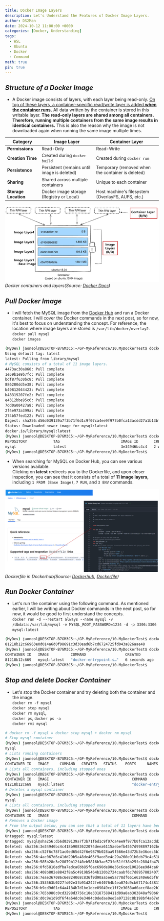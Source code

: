 ```yaml
---
title: Docker Image Layers
description: Let's Understand the Features of Docker Image Layers.
author: DS2Man
date: 2024-10-12 11:00:00 +0000
categories: [Docker, Understanding]
tags:
  - WSL
  - Ubuntu
  - Docker
  - Command
math: true
pin: true
---
```


## *Structure of a Docker Image*

- A Docker image consists of layers, with each layer being read-only. <ins>On top of these layers, a container-specific read/write layer is added **when the container runs.**</ins> All data written by the container is stored in this writable layer.  **The read-only layers are shared among all containers. Therefore, running multiple containers from the same image results in identical containers.** This is also the reason why the image is not downloaded again when running the same image multiple times.   

|**Category**|**Image Layer**|**Container Layer**|
|---|---|---|
|**Permissions**|Read-Only|Read-Write|
|**Creation Time**|Created during `docker build`|Created during `docker run`|
|**Persistence**|Persistent (remains until image is deleted)|Temporary (removed when the container is deleted)|
|**Sharing**|Shared across multiple containers|Unique to each container|
|**Storage Location**|Docker image storage (Registry or Local)|Host machine's filesystem (OverlayFS, AUFS, etc.)|

<!--
Docker image는 layer로 이루어져 있으며, 각 layer 계층은 모두 Read only로 구성됩니다.
그 후 마지막 layer 위에 Container read/write 부분의 layer가 얹어지고 실행됩니다.
이 layer에 Container에서 write된 모든 데이터들이 저장됩니다.
각 Read only layer들은 모든 Container가 공유하게 됩니다.
따라서 같은 image를 사용해 run을 하면 모두 동일한 Container를 얻을 수 있게 되는 것입니다.
또한 동일한 image를 run할 때 image를 새로 받아오지 않는 이유도 다 이 때문입니다.
-->

![Containers and Layers](/assets/img/2024-10-12-Docker-Understanding2_1.png)
_Docker containers and layers(Source: [Docker Docs](https://docs.docker.com/engine/storage/drivers/))_

## *Pull Docker Image*

- I will fetch the MySQL image from the [Docker Hub](https://hub.docker.com/) and run a Docker container.  I will cover the Docker commands in the next post, so for now, it's best to focus on understanding the concept. For reference, the location where image layers are stored is `/var/lib/docker/overlay2`.    
	`docker pull mysql`      
	`docker images`      

<!--
Docker registry에서 mysql image를 가져와 Docker Container를 실행시켜 볼께. Docker Command는 다음 글에서 작성할 예정이니, 우선은 개념부터 파악하면 좋다.
참고로 Image Layers 가 저장되는 장소는  /var/lib/docker/overlay2 이다.
-->

```bash
(MyDev) jaoneol@DESKTOP-B7GM3C5:~/GP-MyReference/10.MyDockerTest$ docker pull mysql
Using default tag: latest
latest: Pulling from library/mysql
# MySQL consists of a total of 11 image layers.
4473ac30a868: Pull complete 
1e59b1e9b7fc: Pull complete 
bdf87f630bc8: Pull complete 
886200dd5e38: Pull complete 
b49812044423: Pull complete 
b48319207fe2: Pull complete 
e4312bbe95c6: Pull complete 
7dd0a00427a8: Pull complete 
2f4e973a399a: Pull complete 
274b57fed122: Pull complete 
Digest: sha256:d56d039139a7f3b71f6d1c9f07ca4ee9f977b0fca13acdd27a1b13bfd4a4e3be
Status: Downloaded newer image for mysql:latest
docker.io/library/mysql:latest
(MyDev) jaoneol@DESKTOP-B7GM3C5:~/GP-MyReference/10.MyDockerTest$ docker images
REPOSITORY            TAG                            IMAGE ID       CREATED         SIZE
mysql                 latest                         3e34946bc4c4   2 weeks ago     797MB
(MyDev) jaoneol@DESKTOP-B7GM3C5:~/GP-MyReference/10.MyDockerTest$ 
```

- When searching for MySQL on Docker Hub, you can see various versions available.  
Clicking on **latest** redirects you to the Dockerfile, and upon closer inspection, you can see that it consists of a total of **11 image layers**, including `1 FROM (Base Image)`, `7 RUN`, and `3 ENV` commands.

<!--
Docker Hub에서 mysql 검색 시 다양한 버전을 확인할 수 있다. latest를 클릭시, dockerfile로 연결되고, 내용을 자세히 보면 FROM 1개(Base Image), RUN 7개, ENV 3개로 총 11개 Image Layer로 구성됨을 확인할수 있다.
-->

![Dockerfile](/assets/img/2024-10-12-Docker-Understanding2_2.png)
_Dockerfile in Dockerhub(Source: [Dockerhub](https://hub.docker.com), [Dockerfile](https://github.com/docker-library/mysql/blob/df3a5c483a5e8c3c4d1eae61678fa5372c403bf0/innovation/Dockerfile.oracle))_

## *Run Docker Container*

- Let's run the container using the following command. As mentioned earlier, I will be writing about Docker commands in the next post, so for now, it would be good to first understand the concepts.    
	`docker run -d --restart always --name mysql -v /dbdata:/var/lib/mysql -e MYSQL_ROOT_PASSWORD=1234 -d -p 3306:3306 mysql:latest`

```bash
(MyDev) jaoneol@DESKTOP-B7GM3C5:~/GP-MyReference/10.MyDockerTest$ docker run -d --restart always --name mysql -e MYSQL_ROOT_PASSWORD=1234 -d -p 3306:3306 mysql:latest
81218b12c66963e0d014a6d0f98691c3d30ead6b7cd6724725fd043a826aae48
(MyDev) jaoneol@DESKTOP-B7GM3C5:~/GP-MyReference/10.MyDockerTest$ docker ps
CONTAINER ID   IMAGE          COMMAND                  CREATED         STATUS         PORTS                                                  NAMES
81218b12c669   mysql:latest   "docker-entrypoint.s…"   6 seconds ago   Up 5 seconds   0.0.0.0:3306->3306/tcp, :::3306->3306/tcp, 33060/tcp   mysql
(MyDev) jaoneol@DESKTOP-B7GM3C5:~/GP-MyReference/10.MyDockerTest$ 
```

## *Stop and delete Docker Container*

- Let's stop the Docker container and try deleting both the container and the image.    
	`docker rm -f mysql`    
	`docker stop mysql`    
	`docker rm mysql`,     
	`docker ps`, `docker ps -a`    
	`docker rmi mysql`    
 
```bash
# docker rm -f mysql = docker stop mysql + docker rm mysql 
# Stop mysql container
(MyDev) jaoneol@DESKTOP-B7GM3C5:~/GP-MyReference/10.MyDockerTest$ docker stop mysql
mysql
# Lists running containers
(MyDev) jaoneol@DESKTOP-B7GM3C5:~/GP-MyReference/10.MyDockerTest$ docker ps
CONTAINER ID   IMAGE     COMMAND   CREATED   STATUS    PORTS     NAMES
# Lists all containers, including stopped ones
(MyDev) jaoneol@DESKTOP-B7GM3C5:~/GP-MyReference/10.MyDockerTest$ docker ps -a
CONTAINER ID   IMAGE                                      COMMAND                  CREATED              STATUS                      PORTS                                                                                      NAMES
81218b12c669   mysql:latest                               "docker-entrypoint.s…"   About a minute ago   Exited (0) 4 seconds ago                                                                                               mysql
# Deletes a mysql container
(MyDev) jaoneol@DESKTOP-B7GM3C5:~/GP-MyReference/10.MyDockerTest$ docker rm mysql
mysql
# Lists all containers, including stopped ones
(MyDev) jaoneol@DESKTOP-B7GM3C5:~/GP-MyReference/10.MyDockerTest$ docker ps -a
CONTAINER ID   IMAGE                                      COMMAND                  CREATED      STATUS                      PORTS                                                                                      NAMES
# Removes a Docker image
# From the output below, you can see that a total of 11 layers have been deleted.
(MyDev) jaoneol@DESKTOP-B7GM3C5:~/GP-MyReference/10.MyDockerTest$ docker rmi mysql
Untagged: mysql:latest
Untagged: mysql@sha256:d56d039139a7f3b71f6d1c9f07ca4ee9f977b0fca13acdd27a1b13bfd4a4e3be
Deleted: sha256:3e34946bc4c418b9083622074deea6115aebefb4557d998897162bea8433f083
Deleted: sha256:c52f6c78f1ac0ed65d42f6e9879b028aa9f566e43d72b3e36cec5b12d7f47659
Deleted: sha256:4ac067d6c41dd29b5a48de465f9aed3e4c29a260e91b0eb79c4e518c705c2ec4
Deleted: sha256:585b28e3e28079b12f40eb5816b3ae573fd51ff38b25fc2884fb478bf929e528
Deleted: sha256:0fd5816edfba7adca6bb85f6ac690de80e36c6ced10026ee9d4ca6fc268ef842
Deleted: sha256:408b802e8842f8a5c4919b5464b120b2724caabf6c7d89578824071acad3bdbf
Deleted: sha256:7eae367086c6e824068c836f9d90aa5ee5a778df661e6240e6d5f6fb35f2a962
Deleted: sha256:353563b0227fd02e3fb91d242fe640764b4ea074d9cb67174c43811d1ded240e
Deleted: sha256:b9cd9d01c64a4184b7d1be1dce09049cc1ff2e3038ad0accf8ae2b1509f52d1d
Deleted: sha256:765b980c0cd3298d3756c10e33187588411d09a8ab303848af90b6fc4b3743cf
Deleted: sha256:d0c9e1d9df6f4a64dc0e3484c0dedae0ee5a97128c8b198bf4a67e9bb5077f58
(MyDev) jaoneol@DESKTOP-B7GM3C5:~/GP-MyReference/10.MyDockerTest$ docker images
REPOSITORY            TAG                            IMAGE ID       CREATED         SIZE
(MyDev) jaoneol@DESKTOP-B7GM3C5:~/GP-MyReference/10.MyDockerTest$ 
```